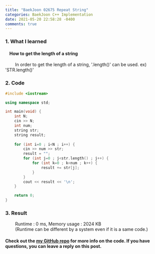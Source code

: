 ```yaml
---
title: "BaekJoon 02675 Repeat String"
categories: BaekJoon C++ Implementation
date: 2021-05-20 22:58:28 -0400
comments: true
---
```


### 1. What I learned
#### &nbsp;&nbsp;&nbsp;&nbsp;How to get the length of a string
&nbsp;&nbsp;&nbsp;&nbsp;&nbsp;&nbsp;&nbsp;&nbsp;In order to get the length of a string, '.length()' can be used. ex) 'STR.length()'  

### 2. Code
```cpp
#include <iostream>

using namespace std;

int main(void) {
    int N;
    cin >> N;
    int num;
    string str;
    string result;
    
    for (int i=0 ; i<N ; i++) {
        cin >> num >> str;
        result = "";
        for (int j=0 ; j<str.length() ; j++) {
            for (int k=0 ; k<num ; k++) {
                result += str[j];
            }
        }
        cout << result << '\n';
    }

    return 0;
}
```

### 3. Result
&nbsp;&nbsp;&nbsp;&nbsp;&nbsp;&nbsp;&nbsp;&nbsp;Runtime : 0 ms, Memory usage : 2024 KB  
&nbsp;&nbsp;&nbsp;&nbsp;&nbsp;&nbsp;&nbsp;&nbsp;(Runtime can be different by a system even if it is a same code.)

#### Check out the [my GitHub repo][hyuk-gh] for more info on the code. If you have questions, you can leave a reply on this post.
[hyuk-gh]: https://github.com/dlgur1994/StudyAlgorithms
